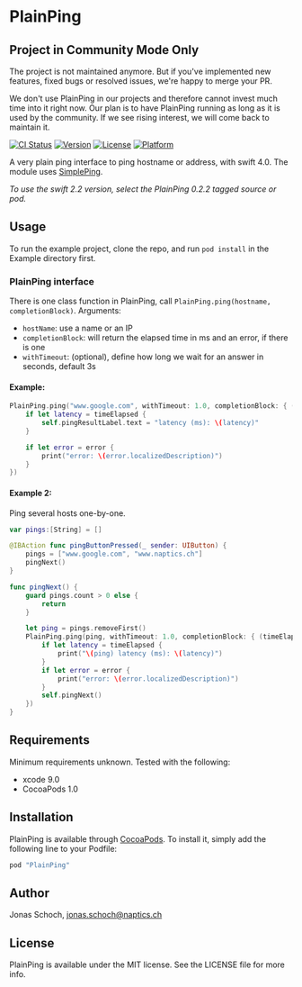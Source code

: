 # PlainPing

## Project in Community Mode Only

The project is not maintained anymore. But if you've implemented new features, fixed bugs or resolved issues, we're happy to merge your PR.

We don't use PlainPing in our projects and therefore cannot invest much time into it right now. Our plan is to have PlainPing running as long as it is used by the community. If we see rising interest, we will come back to maintain it.

[![CI Status](http://img.shields.io/travis/naptics/PlainPing.svg?style=flat-square)](https://travis-ci.org/naptics/PlainPing)
[![Version](https://img.shields.io/cocoapods/v/PlainPing.svg?style=flat-square)](http://cocoapods.org/pods/PlainPing)
[![License](https://img.shields.io/cocoapods/l/PlainPing.svg?style=flat-square)](http://cocoapods.org/pods/PlainPing)
[![Platform](https://img.shields.io/cocoapods/p/PlainPing.svg?style=flat-square)](http://cocoapods.org/pods/PlainPing)

A very plain ping interface to ping hostname or address, with swift 4.0. The module uses [SimplePing](https://developer.apple.com/library/mac/samplecode/SimplePing/Introduction/Intro.html).

*To use the swift 2.2 version, select the PlainPing 0.2.2 tagged source or pod.*

## Usage

To run the example project, clone the repo, and run `pod install` in the Example directory first.

### PlainPing interface

There is one class function in PlainPing, call `PlainPing.ping(hostname, completionBlock)`.
Arguments:
* `hostName`: use a name or an IP
* `completionBlock`: will return the elapsed time in ms and an error, if there is one
* `withTimeout`: (optional), define how long we wait for an answer in seconds, default 3s


#### Example:
```swift
PlainPing.ping("www.google.com", withTimeout: 1.0, completionBlock: { (timeElapsed:Double?, error:Error?) in
    if let latency = timeElapsed {
        self.pingResultLabel.text = "latency (ms): \(latency)"
    }

    if let error = error {
        print("error: \(error.localizedDescription)")
    }
})
```

#### Example 2:
Ping several hosts one-by-one.
```swift
var pings:[String] = []

@IBAction func pingButtonPressed(_ sender: UIButton) {
    pings = ["www.google.com", "www.naptics.ch"]
    pingNext()
}

func pingNext() {
    guard pings.count > 0 else {
        return
    }

    let ping = pings.removeFirst()
    PlainPing.ping(ping, withTimeout: 1.0, completionBlock: { (timeElapsed:Double?, error:Error?) in
        if let latency = timeElapsed {
            print("\(ping) latency (ms): \(latency)")
        }
        if let error = error {
            print("error: \(error.localizedDescription)")
        }
        self.pingNext()
    })
}
```

## Requirements

Minimum requirements unknown. Tested with the following:
* xcode 9.0
* CocoaPods 1.0

## Installation

PlainPing is available through [CocoaPods](http://cocoapods.org). To install
it, simply add the following line to your Podfile:

```ruby
pod "PlainPing"
```



## Author

Jonas Schoch, jonas.schoch@naptics.ch

## License

PlainPing is available under the MIT license. See the LICENSE file for more info.
